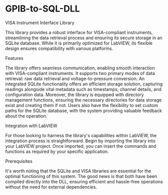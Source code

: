 # GPIB-to-SQL-DLL
VISA Instrument Interface Library

This library provides a robust interface for VISA-compliant instruments, streamlining the data retrieval process and ensuring its secure storage in an SQLite database. While it is primarily optimized for LabVIEW, its flexible design ensures compatibility with various platforms.

Features

The library offers seamless communication, enabling smooth interaction with VISA-compliant instruments. It supports two primary modes of data retrieval: raw data retrieval and voltage-to-pressure conversion. An integrated SQLite functionality offers an efficient storage solution, capturing readings alongside vital metadata such as timestamps, channel details, and configuration data. Moreover, the library is equipped with directory management functions, ensuring the necessary directories for data storage exist and creating them if not. Users also have the flexibility to set custom paths for the SQLite database, with the system providing valuable feedback about the operation.

Integration with LabVIEW

For those looking to harness the library's capabilities within LabVIEW, the integration process is straightforward. Begin by importing the library into your LabVIEW project. Once imported, you can insert the commands and functions as required by your specific application.

Prerequisites

It's worth noting that the SQLite and VISA libraries are essential for the optimal functioning of this system. The good news is that both have been compiled directly into the DLL, ensuring efficient and hassle-free operations without the need for external dependencies.
